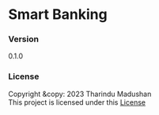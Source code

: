 # Smart Banking

### Version
0.1.0

### License
Copyright &copy: 2023 Tharindu Madushan <br>
This project is licensed under this [License](LICENSE.txt)
